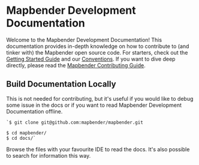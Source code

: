 # Mapbender Development Documentation

Welcome to the Mapbender Development Documentation! This documentation provides in-depth knowledge on how to contribute to (and tinker with) the Mapbender open source code. For starters, check out the [Getting Started Guide](getting_started/introduction.md) and our [Conventions](getting_started/conventions.md). If you want to dive deep directly, please read the [Mapbender Contributing Guide](https://github.com/mapbender/mapbender-starter/blob/master/CONTRIBUTING.md).

## Build Documentation Locally

This is not needed for contributing, but it's useful if you would like to debug some issue in the docs or if you want to read Mapbender Development Documentation offline.

```console
`$ git clone git@github.com:mapbender/mapbender.git

$ cd mapbender/
$ cd docs/`
```

Browse the files with your favourite IDE to read the docs. It's also possible to search for information this way.
